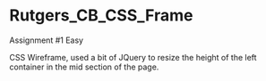 # Rutgers_CB_CSS_Frame
Assignment #1 Easy

CSS Wireframe, used a bit of JQuery to resize the height of the left container in the mid section of the page.

